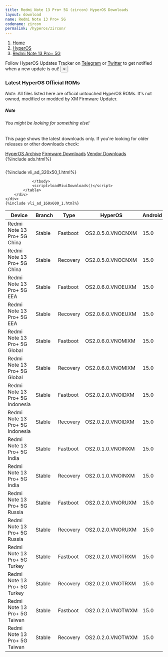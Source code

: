 ```yaml
---
title: Redmi Note 13 Pro+ 5G (zircon) HyperOS Downloads
layout: download
name: Redmi Note 13 Pro+ 5G
codename: zircon
permalink: /hyperos/zircon/
---
```

<nav aria-label="breadcrumb">
    <ol class="breadcrumb">
        <li class="breadcrumb-item"><a href="/">Home</a></li>
        <li class="breadcrumb-item"><a href="/hyperos/">HyperOS</a></li>
        <li class="breadcrumb-item active" aria-current="page"><a href="/hyperos/zircon/">Redmi Note 13 Pro+ 5G</a></li>
    </ol>
</nav>
<div class="alert alert-primary alert-dismissible fade show" role="alert">
    Follow HyperOS Updates Tracker on <a href="https://t.me/MIUIUpdatesTracker" class="alert-link">Telegram</a>
     or <a href="https://twitter.com/MiFwUpdater" class="alert-link">Twitter</a> to get notified when a new update is out!
    <button type="button" class="close" data-dismiss="alert" aria-label="Close">
        <span aria-hidden="true">&times;</span>
    </button>
</div>

### Latest HyperOS Official ROMs
*Note*: All files listed here are official untouched HyperOS ROMs. It's not owned, modified or modded by XM Firmware Updater.
<div class="card">
  <div class="card-body">
    <h5 class="card-title">Note</h5>
    <h6 class="card-subtitle mb-2 text-muted">You might be looking for something else!</h6>
    <p class="card-text">This page shows the latest downloads only.
     If you're looking for older releases or other downloads check:</p>
    <a href="/archive/hyperos/zircon/" class="card-link">HyperOS Archive</a>
    <a href="/firmware/zircon/" class="card-link">Firmware Downloads</a>
    <a href="/vendor/zircon/" class="card-link">Vendor Downloads</a>
  </div>
</div>
{%include ads.html%}
<div class="row justify-content-center">
    <div class="col-10">
        <div class="table-responsive-md" style="margin-top: 25px;">
            {%include vli_ad_320x50_1.html%}
            <table id="miui" class="display dt-responsive nowrap compact table table-striped table-hover table-sm">
                <thead class="thead-dark">
                    <tr>
                        <th data-ref="device">Device</th>
                        <th data-ref="branch">Branch</th>
                        <th data-ref="type">Type</th>
                        <th data-ref="miui">HyperOS</th>
                        <th data-ref="android">Android</th>
                        <th data-ref="size">Size</th>
                        <th data-ref="size">Date</th>
                        <th data-ref="link">Link</th>
                    </tr>
                </thead>
                <tbody>
                <tr><td>Redmi Note 13 Pro+ 5G China</td><td>Stable</td><td>Fastboot</td><td>OS2.0.5.0.VNOCNXM</td><td>15.0</td><td>8.4 GB</td><td>2025-03-24</td><td><a href="/hyperos/zircon/stable/OS2.0.5.0.VNOCNXM/">Download</a></td></tr>
<tr><td>Redmi Note 13 Pro+ 5G China</td><td>Stable</td><td>Recovery</td><td>OS2.0.5.0.VNOCNXM</td><td>15.0</td><td>6.7 GB</td><td>2025-03-31</td><td><a href="/hyperos/zircon/stable/OS2.0.5.0.VNOCNXM/">Download</a></td></tr>
<tr><td>Redmi Note 13 Pro+ 5G EEA</td><td>Stable</td><td>Fastboot</td><td>OS2.0.6.0.VNOEUXM</td><td>15.0</td><td>8.8 GB</td><td>2025-03-24</td><td><a href="/hyperos/zircon/stable/OS2.0.6.0.VNOEUXM/">Download</a></td></tr>
<tr><td>Redmi Note 13 Pro+ 5G EEA</td><td>Stable</td><td>Recovery</td><td>OS2.0.6.0.VNOEUXM</td><td>15.0</td><td>6.1 GB</td><td>2025-03-31</td><td><a href="/hyperos/zircon/stable/OS2.0.6.0.VNOEUXM/">Download</a></td></tr>
<tr><td>Redmi Note 13 Pro+ 5G Global</td><td>Stable</td><td>Fastboot</td><td>OS2.0.6.0.VNOMIXM</td><td>15.0</td><td>9.3 GB</td><td>2025-02-11</td><td><a href="/hyperos/zircon/stable/OS2.0.6.0.VNOMIXM/">Download</a></td></tr>
<tr><td>Redmi Note 13 Pro+ 5G Global</td><td>Stable</td><td>Recovery</td><td>OS2.0.6.0.VNOMIXM</td><td>15.0</td><td>6.0 GB</td><td>2025-02-24</td><td><a href="/hyperos/zircon/stable/OS2.0.6.0.VNOMIXM/">Download</a></td></tr>
<tr><td>Redmi Note 13 Pro+ 5G Indonesia</td><td>Stable</td><td>Fastboot</td><td>OS2.0.2.0.VNOIDXM</td><td>15.0</td><td>8.6 GB</td><td>2025-02-11</td><td><a href="/hyperos/zircon/stable/OS2.0.2.0.VNOIDXM/">Download</a></td></tr>
<tr><td>Redmi Note 13 Pro+ 5G Indonesia</td><td>Stable</td><td>Recovery</td><td>OS2.0.2.0.VNOIDXM</td><td>15.0</td><td>6.0 GB</td><td>2025-02-24</td><td><a href="/hyperos/zircon/stable/OS2.0.2.0.VNOIDXM/">Download</a></td></tr>
<tr><td>Redmi Note 13 Pro+ 5G India</td><td>Stable</td><td>Fastboot</td><td>OS2.0.1.0.VNOINXM</td><td>15.0</td><td>7.8 GB</td><td>2025-01-20</td><td><a href="/hyperos/zircon/stable/OS2.0.1.0.VNOINXM/">Download</a></td></tr>
<tr><td>Redmi Note 13 Pro+ 5G India</td><td>Stable</td><td>Recovery</td><td>OS2.0.1.0.VNOINXM</td><td>15.0</td><td>5.8 GB</td><td>2025-02-06</td><td><a href="/hyperos/zircon/stable/OS2.0.1.0.VNOINXM/">Download</a></td></tr>
<tr><td>Redmi Note 13 Pro+ 5G Russia</td><td>Stable</td><td>Fastboot</td><td>OS2.0.2.0.VNORUXM</td><td>15.0</td><td>9.3 GB</td><td>2025-02-11</td><td><a href="/hyperos/zircon/stable/OS2.0.2.0.VNORUXM/">Download</a></td></tr>
<tr><td>Redmi Note 13 Pro+ 5G Russia</td><td>Stable</td><td>Recovery</td><td>OS2.0.2.0.VNORUXM</td><td>15.0</td><td>5.9 GB</td><td>2025-02-24</td><td><a href="/hyperos/zircon/stable/OS2.0.2.0.VNORUXM/">Download</a></td></tr>
<tr><td>Redmi Note 13 Pro+ 5G Turkey</td><td>Stable</td><td>Fastboot</td><td>OS2.0.2.0.VNOTRXM</td><td>15.0</td><td>8.3 GB</td><td>2025-02-11</td><td><a href="/hyperos/zircon/stable/OS2.0.2.0.VNOTRXM/">Download</a></td></tr>
<tr><td>Redmi Note 13 Pro+ 5G Turkey</td><td>Stable</td><td>Recovery</td><td>OS2.0.2.0.VNOTRXM</td><td>15.0</td><td>6.0 GB</td><td>2025-02-28</td><td><a href="/hyperos/zircon/stable/OS2.0.2.0.VNOTRXM/">Download</a></td></tr>
<tr><td>Redmi Note 13 Pro+ 5G Taiwan</td><td>Stable</td><td>Fastboot</td><td>OS2.0.2.0.VNOTWXM</td><td>15.0</td><td>7.9 GB</td><td>2025-02-11</td><td><a href="/hyperos/zircon/stable/OS2.0.2.0.VNOTWXM/">Download</a></td></tr>
<tr><td>Redmi Note 13 Pro+ 5G Taiwan</td><td>Stable</td><td>Recovery</td><td>OS2.0.2.0.VNOTWXM</td><td>15.0</td><td>5.9 GB</td><td>2025-02-28</td><td><a href="/hyperos/zircon/stable/OS2.0.2.0.VNOTWXM/">Download</a></td></tr>

                </tbody>
                <script>loadMiuiDownloads()</script>
            </table>
        </div>
    </div>
    {%include vli_ad_160x600_1.html%}
</div>
